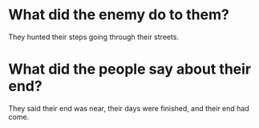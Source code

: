 # What did the enemy do to them?

They hunted their steps going through their streets.

# What did the people say about their end?

They said their end was near, their days were finished, and their end had come.
